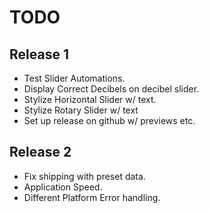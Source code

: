 # TODO
## Release 1
- Test Slider Automations.
- Display Correct Decibels on decibel slider.
- Stylize Horizontal Slider w/ text.
- Stylize Rotary Slider w/ text
- Set up release on github w/ previews etc.

## Release 2
- Fix shipping with preset data.
- Application Speed.
- Different Platform Error handling.

